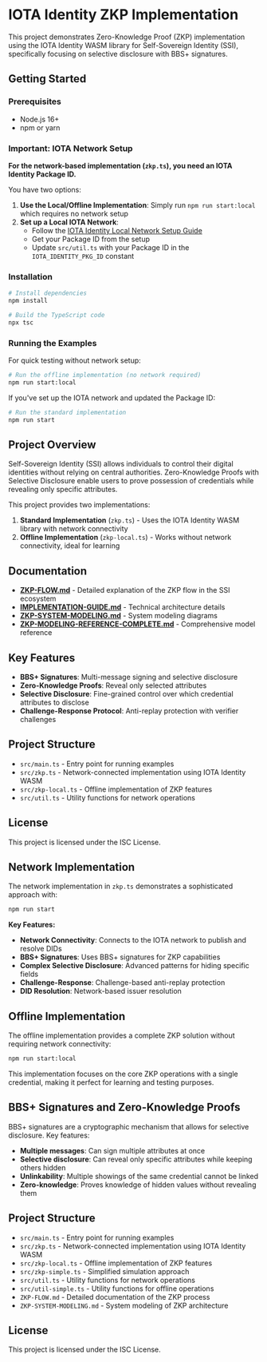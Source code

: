 # IOTA Identity ZKP Implementation

This project demonstrates Zero-Knowledge Proof (ZKP) implementation using the IOTA Identity WASM library for Self-Sovereign Identity (SSI), specifically focusing on selective disclosure with BBS+ signatures.

## Getting Started

### Prerequisites

-   Node.js 16+
-   npm or yarn

### Important: IOTA Network Setup

**For the network-based implementation (`zkp.ts`), you need an IOTA Identity Package ID.**

You have two options:

1. **Use the Local/Offline Implementation**: Simply run `npm run start:local` which requires no network setup
2. **Set up a Local IOTA Network**:
    - Follow the [IOTA Identity Local Network Setup Guide](https://wiki.iota.org/identity.rs/getting-started/installation)
    - Get your Package ID from the setup
    - Update `src/util.ts` with your Package ID in the `IOTA_IDENTITY_PKG_ID` constant

### Installation

```bash
# Install dependencies
npm install

# Build the TypeScript code
npx tsc
```

### Running the Examples

For quick testing without network setup:

```bash
# Run the offline implementation (no network required)
npm run start:local
```

If you've set up the IOTA network and updated the Package ID:

```bash
# Run the standard implementation
npm run start
```

## Project Overview

Self-Sovereign Identity (SSI) allows individuals to control their digital identities without relying on central authorities. Zero-Knowledge Proofs with Selective Disclosure enable users to prove possession of credentials while revealing only specific attributes.

This project provides two implementations:

1. **Standard Implementation** (`zkp.ts`) - Uses the IOTA Identity WASM library with network connectivity
2. **Offline Implementation** (`zkp-local.ts`) - Works without network connectivity, ideal for learning

## Documentation

-   **[ZKP-FLOW.md](ZKP-FLOW.md)** - Detailed explanation of the ZKP flow in the SSI ecosystem
-   **[IMPLEMENTATION-GUIDE.md](IMPLEMENTATION-GUIDE.md)** - Technical architecture details
-   **[ZKP-SYSTEM-MODELING.md](ZKP-SYSTEM-MODELING.md)** - System modeling diagrams
-   **[ZKP-MODELING-REFERENCE-COMPLETE.md](ZKP-MODELING-REFERENCE-COMPLETE.md)** - Comprehensive model reference

## Key Features

-   **BBS+ Signatures**: Multi-message signing and selective disclosure
-   **Zero-Knowledge Proofs**: Reveal only selected attributes
-   **Selective Disclosure**: Fine-grained control over which credential attributes to disclose
-   **Challenge-Response Protocol**: Anti-replay protection with verifier challenges

## Project Structure

-   `src/main.ts` - Entry point for running examples
-   `src/zkp.ts` - Network-connected implementation using IOTA Identity WASM
-   `src/zkp-local.ts` - Offline implementation of ZKP features
-   `src/util.ts` - Utility functions for network operations

## License

This project is licensed under the ISC License.

## Network Implementation

The network implementation in `zkp.ts` demonstrates a sophisticated approach with:

```bash
npm run start
```

**Key Features:**

-   **Network Connectivity**: Connects to the IOTA network to publish and resolve DIDs
-   **BBS+ Signatures**: Uses BBS+ signatures for ZKP capabilities
-   **Complex Selective Disclosure**: Advanced patterns for hiding specific fields
-   **Challenge-Response**: Challenge-based anti-replay protection
-   **DID Resolution**: Network-based issuer resolution

## Offline Implementation

The offline implementation provides a complete ZKP solution without requiring network connectivity:

```bash
npm run start:local
```

This implementation focuses on the core ZKP operations with a single credential, making it perfect for learning and testing purposes.

## BBS+ Signatures and Zero-Knowledge Proofs

BBS+ signatures are a cryptographic mechanism that allows for selective disclosure. Key features:

-   **Multiple messages**: Can sign multiple attributes at once
-   **Selective disclosure**: Can reveal only specific attributes while keeping others hidden
-   **Unlinkability**: Multiple showings of the same credential cannot be linked
-   **Zero-knowledge**: Proves knowledge of hidden values without revealing them

## Project Structure

-   `src/main.ts` - Entry point for running examples
-   `src/zkp.ts` - Network-connected implementation using IOTA Identity WASM
-   `src/zkp-local.ts` - Offline implementation of ZKP features
-   `src/zkp-simple.ts` - Simplified simulation approach
-   `src/util.ts` - Utility functions for network operations
-   `src/util-simple.ts` - Utility functions for offline operations
-   `ZKP-FLOW.md` - Detailed documentation of the ZKP process
-   `ZKP-SYSTEM-MODELING.md` - System modeling of ZKP architecture

## License

This project is licensed under the ISC License.
